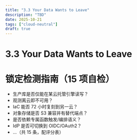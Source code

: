 ```yaml
---
title: "3.3 Your Data Wants to Leave"
description: "TBD"
date: 2025-10-21
tags: ["cloud-neutral"]
draft: true
---
```


# 3.3 Your Data Wants to Leave

# 锁定检测指南（15 项自检）

- 生产库是否仅能在某云托管引擎读写？
- 观测离云即不可用？
- IaC 能否 72 小时复刻到另一云？
- 对象存储是否 S3 兼容并有替代端点？
- 是否依赖专属函数触发/编排语义？
- IdP 是否可切换到 OIDC/OAuth2？
- …（共 15 条，配评分表）

